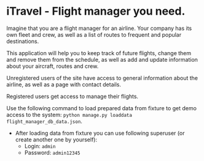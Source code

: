 # iTravel - Flight manager you need.


Imagine that you are a flight manager for an airline. Your company has its own fleet and crew, as well as a list of routes to frequent and popular destinations. 

This application will help you to keep track of future flights, change them and remove them from the schedule, as well as add and update information about your aircraft, routes and crew. 

Unregistered users of the site have access to general information about the airline, as well as a page with contact details. 

Registered users get access to manage their flights.

Use the following command to load prepared data from fixture to get demo access to the system:
  `python manage.py loaddata flight_manager_db_data.json`.
- After loading data from fixture you can use following superuser (or create another one by yourself):
  - Login: `admin`
  - Password: `admin12345`